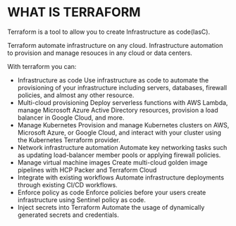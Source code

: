 # WHAT IS TERRAFORM

Terraform is a tool to allow you to create Infrastructure as code(IasC).

Terraform automate infrastructure on any cloud. Infrastructure automation to provision and manage resouces in any cloud or data centers.

With terraform you can:
- Infrastructure as code
    Use infrastructure as code to automate the provisioning of your infrastructure including servers, databases, firewall policies, and almost any other resource.
- Multi-cloud provisioning
    Deploy serverless functions with AWS Lambda, manage Microsoft Azure Active Directory resources, provision a load balancer in Google Cloud, and more.
- Manage Kubernetes
    Provision and manage Kubernetes clusters on AWS, Microsoft Azure, or Google Cloud, and interact with your cluster using the Kubernetes Terraform provider.
- Network infrastructure automation
    Automate key networking tasks such as updating load-balancer member pools or applying firewall policies.
- Manage virtual machine images
    Create multi-cloud golden image pipelines with HCP Packer and Terraform Cloud
- Integrate with existing workflows
    Automate infrastructure deployments through existing CI/CD workflows.
- Enforce policy as code
    Enforce policies before your users create infrastructure using Sentinel policy as code.
- Inject secrets into Terraform
    Automate the usage of dynamically generated secrets and credentials.